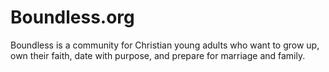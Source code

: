 # Boundless.org
Boundless is a community for Christian young adults who want to grow up, own their faith, date with purpose, and prepare for marriage and family.
